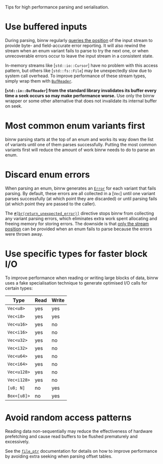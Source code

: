 Tips for high performance parsing and serialisation.

# Use buffered inputs

During parsing, binrw regularly [queries the position](crate::io::Seek::stream_position)
of the input stream to provide byte- and field-accurate error reporting. It will
also rewind the stream when an enum variant fails to parse to try the next one,
or when unrecoverable errors occur to leave the input stream in a consistent
state.

In-memory streams like [`std::io::Cursor`] have no problem with this access
pattern, but others like [`std::fs::File`] may be unexpectedly slow due to
system call overhead. To improve performance of these stream types, simply wrap
them with [`BufReader`](crate::io::BufReader).

**[`std::io::BufReader`] from the standard library invalidates its buffer every
time a seek occurs so may make performance worse.** Use only the binrw wrapper
or some other alternative that does not invalidate its internal buffer on seek.

# Most common enum variants first

binrw parsing starts at the top of an enum and works its way down the list of
variants until one of them parses successfully. Putting the most common variants
first will reduce the amount of work binrw needs to do to parse an enum.

# Discard enum errors

When parsing an enum, binrw generates an [`Error`](crate::Error) for each
variant that fails parsing. By default, these errors are all collected in a
[`Vec`] until one variant parses successfully (at which point they are
discarded) or until parsing fails (at which point they are passed to the
caller).

The [`#[br(return_unexpected_error)]`](crate::docs::attribute#enum-errors)
directive stops binrw from collecting any variant parsing errors, which
eliminates extra work spent allocating and freeing memory for storing errors.
The downside is that [only the stream position](crate::Error::NoVariantMatch)
can be provided when an enum fails to parse because the errors were thrown away.

# Use specific types for faster block I/O

To improve performance when reading or writing large blocks of data, binrw uses
a fake specialisation technique to generate optimised I/O calls for certain
types:

| Type                 | Read | Write |
|----------------------|------|-------|
| `Vec<u8>`            | yes  | yes   |
| `Vec<i8>`            | yes  | yes   |
| `Vec<u16>`           | yes  | no    |
| `Vec<i16>`           | yes  | no    |
| `Vec<u32>`           | yes  | no    |
| `Vec<i32>`           | yes  | no    |
| `Vec<u64>`           | yes  | no    |
| `Vec<i64>`           | yes  | no    |
| `Vec<u128>`          | yes  | no    |
| `Vec<i128>`          | yes  | no    |
| `[u8; N]`            | no   | yes   |
| `Box<[u8]>`          | no   | yes   |

# Avoid random access patterns

Reading data non-sequentially may reduce the effectiveness of hardware
prefetching and cause read buffers to be flushed prematurely and excessively.

See the [`file_ptr`](binrw::file_ptr) documentation for details on how to
improve performance by avoiding extra seeking when parsing offset tables.
